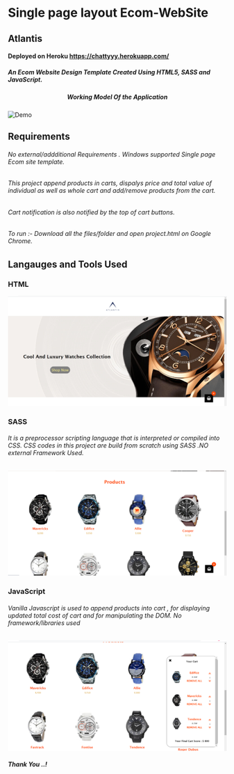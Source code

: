 # Single page layout Ecom-WebSite
## Atlantis
#### Deployed on Heroku https://chattyyy.herokuapp.com/
##### An Ecom Website Design Template Created Using HTML5, SASS and JavaScript.
##### <p align="center"> Working Model Of the Application </p>
![Demo](main1.gif)

## Requirements
###### No external/addditional Requirements . Windows supported Single page Ecom site template. 
###### This project append products in carts, dispalys price and total value of individual as well as whole cart and add/remove products from the cart. 
###### Cart notification is also notified by the top of cart buttons.
###### To run :- Download all the files/folder and open project.html on Google Chrome.

## Langauges and Tools Used
### **HTML**
<img src="Screenshots/Screenshot (106).png"> </img>
### **SASS**
###### It is a preprocessor scripting language that is interpreted or compiled into CSS. CSS codes in this project are build from scratch using SASS .NO external Framework Used.
<img src="Screenshots/Screenshot (108).png"> </img>
### **JavaScript**
###### Vanilla Javascript is used to append products into cart , for displaying updated total cost of cart and for manipulating the DOM. No framework/libraries used
<img src="Screenshots/Screenshot (107).png"> </img>

##### Thank You ..!
